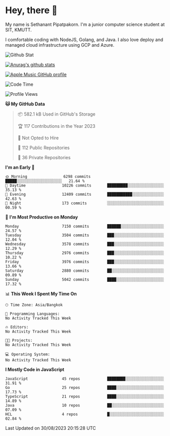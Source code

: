 # Hey, there 🙌
My name is Sethanant Pipatpakorn. I'm a junior computer science student at SIT, KMUTT.

I comfortable coding with NodeJS, Golang, and Java. I also love deploy and managed cloud infrastructure using GCP and Azure.

![Github Stat](https://github-profile-summary-cards.vercel.app/api/cards/profile-details?username=thetkpark&theme=dracula)

[![Anurag's github stats](https://github-readme-stats.vercel.app/api?username=thetkpark&count_private=true&show_icons=true&theme=tokyonight)](https://github.com/anuraghazra/github-readme-stats)

[![Apple Music GitHub profile](https://apple-music-github-profile.rayriffy.com/theme/light.svg?uid=000347.6120fcbefcb74cd59d65c108cc315787.1333)](https://github.com/rayriffy/apple-music-github-profile)

<!--START_SECTION:waka-->
![Code Time](http://img.shields.io/badge/Code%20Time-1%2C017%20hrs%2050%20mins-blue)

![Profile Views](http://img.shields.io/badge/Profile%20Views-0-blue)

**🐱 My GitHub Data** 

> 📦 582.1 kB Used in GitHub's Storage 
 > 
> 🏆 117 Contributions in the Year 2023
 > 
> 🚫 Not Opted to Hire
 > 
> 📜 112 Public Repositories 
 > 
> 🔑 36 Private Repositories 
 > 
**I'm an Early 🐤** 

```text
🌞 Morning                6298 commits        █████░░░░░░░░░░░░░░░░░░░░   21.64 % 
🌆 Daytime                10226 commits       █████████░░░░░░░░░░░░░░░░   35.13 % 
🌃 Evening                12409 commits       ███████████░░░░░░░░░░░░░░   42.63 % 
🌙 Night                  173 commits         ░░░░░░░░░░░░░░░░░░░░░░░░░   00.59 % 
```
📅 **I'm Most Productive on Monday** 

```text
Monday                   7150 commits        ██████░░░░░░░░░░░░░░░░░░░   24.57 % 
Tuesday                  3504 commits        ███░░░░░░░░░░░░░░░░░░░░░░   12.04 % 
Wednesday                3578 commits        ███░░░░░░░░░░░░░░░░░░░░░░   12.29 % 
Thursday                 2976 commits        ███░░░░░░░░░░░░░░░░░░░░░░   10.22 % 
Friday                   3976 commits        ███░░░░░░░░░░░░░░░░░░░░░░   13.66 % 
Saturday                 2880 commits        ██░░░░░░░░░░░░░░░░░░░░░░░   09.89 % 
Sunday                   5042 commits        ████░░░░░░░░░░░░░░░░░░░░░   17.32 % 
```


📊 **This Week I Spent My Time On** 

```text
🕑︎ Time Zone: Asia/Bangkok

💬 Programming Languages: 
No Activity Tracked This Week

🔥 Editors: 
No Activity Tracked This Week

🐱‍💻 Projects: 
No Activity Tracked This Week

💻 Operating System: 
No Activity Tracked This Week
```

**I Mostly Code in JavaScript** 

```text
JavaScript               45 repos            ████████░░░░░░░░░░░░░░░░░   31.91 % 
Go                       25 repos            ████░░░░░░░░░░░░░░░░░░░░░   17.73 % 
TypeScript               21 repos            ████░░░░░░░░░░░░░░░░░░░░░   14.89 % 
Java                     10 repos            ██░░░░░░░░░░░░░░░░░░░░░░░   07.09 % 
HCL                      4 repos             █░░░░░░░░░░░░░░░░░░░░░░░░   02.84 % 
```




 Last Updated on 30/08/2023 20:15:28 UTC
<!--END_SECTION:waka-->
